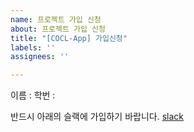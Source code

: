 ```yaml
---
name: 프로젝트 가입 신청
about: 프로젝트 가입 신청
title: "[COCL-App] 가입신청"
labels: ''
assignees: ''

---
```


이름 :
학번 :

반드시 아래의 슬랙에 가입하기 바랍니다.
[slack](https://join.slack.com/t/cocl-2023/shared_invite/zt-24lw0l34l-sbSk9Jljb8GMhIckqOH0gw)
